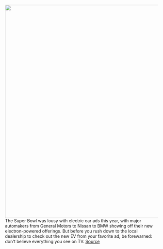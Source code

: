 <img src='https://cdn.vox-cdn.com/thumbor/6yk9-zy5RVPPE_N-7vQW7RVO9LI=/0x0:882x900/1200x800/filters:focal(371x380:511x520)/cdn.vox-cdn.com/uploads/chorus_image/image/70507610/18383_KIA_AMERICA_S_ALL_NEW_ALL_ELECTRIC_EV6_FEATURED_IN_SUPER_BOWL_LVI_SPOT__1_.0.jpg' width='700px' /><br/>
The Super Bowl was lousy with electric car ads this year, with major automakers from General Motors to Nissan to BMW showing off their new electron-powered offerings. But before you rush down to the local dealership to check out the new EV from your favorite ad, be forewarned: don't believe everything you see on TV.
<a href='https://www.theverge.com/2022/2/14/22933092/super-bowl-electric-car-ad-commercials-evs-available'> Source <a/>